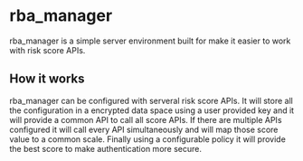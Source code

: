 # rba_manager

rba_manager is a simple server environment built for make it easier to work with risk score APIs.

## How it works

rba_manager can be configured with serveral risk score APIs. It will store all
the configuration in a encrypted data space using a user provided key and it will
provide a common API to call all score APIs. If there are multiple APIs configured 
it will call every API simultaneously and will map those score value to a common scale. 
Finally using a configurable policy it will provide the best score to make authentication more secure.
